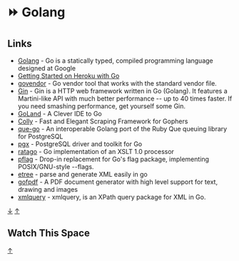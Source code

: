 # ⏩ Golang

## Links

- [Golang](https://golang.org/) - Go is a statically typed, compiled programming
  language designed at Google
- [Getting Started on Heroku with Go](https://devcenter.heroku.com/articles/getting-started-with-go)
- [govendor](https://github.com/kardianos/govendor) - Go vendor tool that works
  with the standard vendor file.
- [Gin](https://github.com/gin-gonic/gin) - Gin is a HTTP web framework written
  in Go (Golang). It features a Martini-like API with much better performance --
  up to 40 times faster. If you need smashing performance, get yourself some
  Gin.
- [GoLand](https://www.jetbrains.com/go) - A Clever IDE to Go
- [Colly](http://go-colly.org) - Fast and Elegant Scraping Framework for Gophers
- [que-go](https://github.com/bgentry/que-go) - An interoperable Golang port of
  the Ruby Que queuing library for PostgreSQL
- [pgx](https://github.com/jackc/pgx) - PostgreSQL driver and toolkit for Go
- [ratago](https://github.com/jbowtie/ratago) - Go implementation of an XSLT 1.0
  processor
- [pflag](https://github.com/ogier/pflag) - Drop-in replacement for Go's flag
  package, implementing POSIX/GNU-style --flags.
- [etree](https://github.com/beevik/etree) - parse and generate XML easily in go
- [gofpdf](https://github.com/jung-kurt/gofpdf) - A PDF document generator with
  high level support for text, drawing and images
- [xmlquery](https://github.com/antchfx/xmlquery) - xmlquery, is an XPath query
  package for XML in Go.

[&#8595;](#watch-this-space) [&#8593;](#golang)

## Watch This Space

[&#8593;](#golang)
